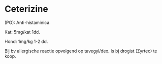 # Ceterizine

(PO): Anti-histaminica.

Kat: 5mg/kat 1dd.

Hond: 1mg/kg 1-2 dd.

Bij bv allergische reactie opvolgend op tavegyl/dex. Is bj drogist (Zyrtec) te koop.
